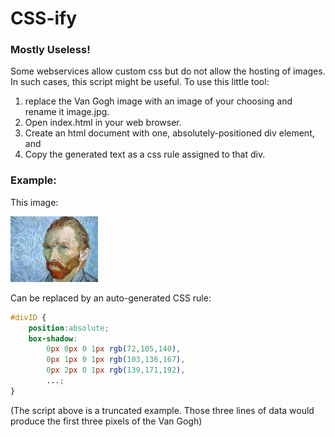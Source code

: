 # CSS-ify 
### Mostly Useless!

Some webservices allow custom css but do not allow the hosting of images. In such cases, this script might be useful.
To use this little tool: 

1. replace the Van Gogh image with an image of your choosing and rename it image.jpg.
2. Open index.html in your web browser.
3. Create an html document with one, absolutely-positioned div element, and
4. Copy the generated text as a css rule assigned to that div.

### Example:
This image:

![Van Gogh](./image.jpg)

Can be replaced by an auto-generated CSS rule:
```css
#divID {
	position:absolute;
	box-shadow:
		0px 0px 0 1px rgb(72,105,140),
		0px 1px 0 1px rgb(103,136,167),
		0px 2px 0 1px rgb(139,171,192),
		...;
}
```
(The script above is a truncated example. Those three lines of data would produce the first three pixels of the Van Gogh)